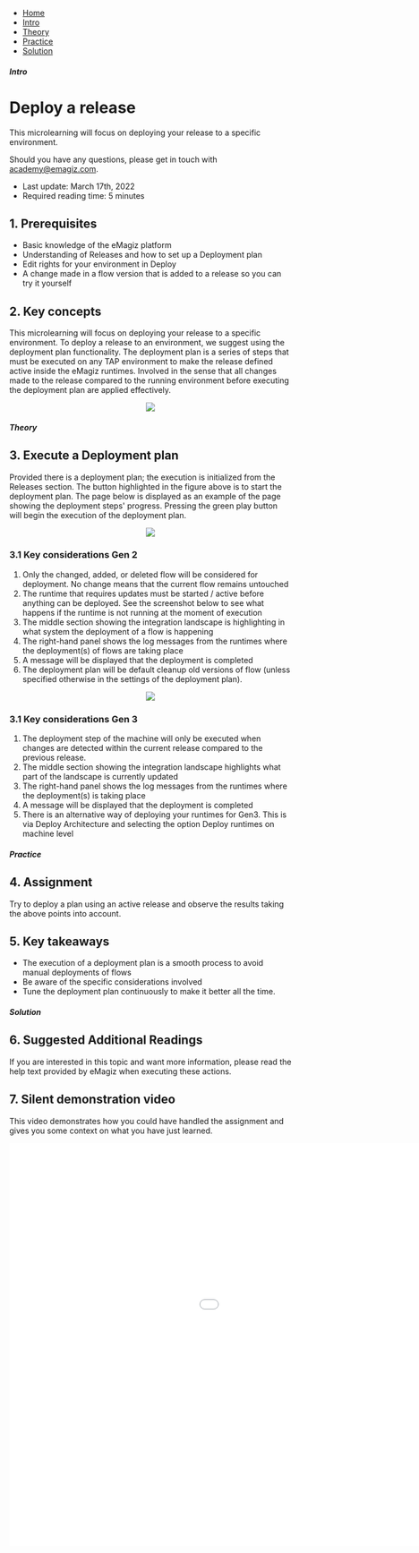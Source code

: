 <div class="ez-academy">
    <div class="ez-academy__body">
        <main class="micro-learning">
        <ul class="doc-nav">
            <li class="doc-nav__item"><a href="../../docs/microlearning/crashcourse-platform-index" class="doc-nav__link">Home</a></li>
            <li class="doc-nav__item"><a href="#intro" class="doc-nav__link">Intro</a></li>
            <li class="doc-nav__item"><a href="#theory" class="doc-nav__link">Theory</a></li>
            <li class="doc-nav__item"><a href="#practice" class="doc-nav__link">Practice</a></li>
            <li class="doc-nav__item"><a href="#solution" class="doc-nav__link">Solution</a></li>
        </ul>

<div class="doc">

##### Intro

# Deploy a release

This microlearning will focus on deploying your release to a specific environment.

Should you have any questions, please get in touch with academy@emagiz.com.

- Last update: March 17th, 2022
- Required reading time: 5 minutes

## 1. Prerequisites
- Basic knowledge of the eMagiz platform
- Understanding of Releases and how to set up a Deployment plan
- Edit rights for your environment in Deploy
- A change made in a flow version that is added to a release so you can try it yourself

## 2. Key concepts
This microlearning will focus on deploying your release to a specific environment. To deploy a release to an environment, we suggest using the deployment plan functionality. The deployment plan is a series of steps that must be executed on any TAP environment to make the release defined active inside the eMagiz runtimes. Involved in the sense that all changes made to the release compared to the running environment before executing the deployment plan are applied effectively.

<p align="center"><img src="../../img/microlearning/crashcourse-platform-deploy-execute-deployment-plan-pic1.png"></p>

##### Theory

## 3. Execute a Deployment plan

Provided there is a deployment plan; the execution is initialized from the Releases section. The button highlighted in the figure above is to start the deployment plan. The page below is displayed as an example of the page showing the deployment steps' progress. Pressing the green play button will begin the execution of the deployment plan.

<p align="center"><img src="../../img/microlearning/crashcourse-platform-deploy-execute-deployment-plan-pic2.png"></p>

### 3.1 Key considerations Gen 2
1. Only the changed, added, or deleted flow will be considered for deployment. No change means that the current flow remains untouched
2. The runtime that requires updates must be started / active before anything can be deployed. See the screenshot below to see what happens if the runtime is not running at the moment of execution
3. The middle section showing the integration landscape is highlighting in what system the deployment of a flow is happening
4. The right-hand panel shows the log messages from the runtimes where the deployment(s) of flows are taking place
5. A message will be displayed that the deployment is completed
6. The deployment plan will be default cleanup old versions of flow (unless specified otherwise in the settings of the deployment plan). 

<p align="center"><img src="../../img/microlearning/crashcourse-platform-deploy-execute-deployment-plan-pic3.png"></p>

### 3.1 Key considerations Gen 3
1. The deployment step of the machine will only be executed when changes are detected within the current release compared to the previous release.
2. The middle section showing the integration landscape highlights what part of the landscape is currently updated
3. The right-hand panel shows the log messages from the runtimes where the deployment(s) is taking place
4. A message will be displayed that the deployment is completed
5. There is an alternative way of deploying your runtimes for Gen3. This is via Deploy Architecture and selecting the option Deploy runtimes on machine level

##### Practice

## 4. Assignment
Try to deploy a plan using an active release and observe the results taking the above points into account.


## 5. Key takeaways

- The execution of a deployment plan is a smooth process to avoid manual deployments of flows
- Be aware of the specific considerations involved 
- Tune the deployment plan continuously to make it better all the time.

##### Solution

## 6. Suggested Additional Readings

If you are interested in this topic and want more information, please read the help text provided by eMagiz when executing these actions.

## 7. Silent demonstration video

This video demonstrates how you could have handled the assignment and gives you some context on what you have just learned.

<iframe width="1280" height="720" src="../../vid/microlearning/crashcourse-platform-deploy-execute-deployment-plan.mp4" frameborder="0" allow="accelerometer; autoplay; clipboard-write; encrypted-media; gyroscope; picture-in-picture" allowfullscreen></iframe>

</div>
</main>
</div>
</div>